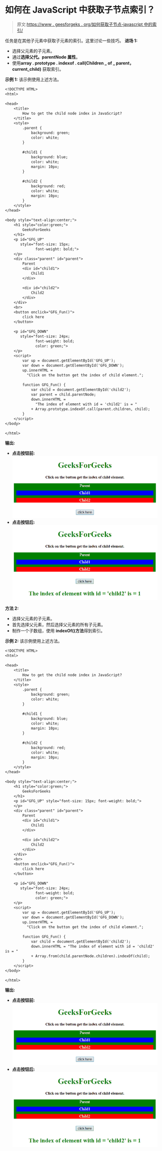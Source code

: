 # 如何在 JavaScript 中获取子节点索引？

> 原文:[https://www . geesforgeks . org/如何获取子节点-javascript 中的索引/](https://www.geeksforgeeks.org/how-to-get-the-child-node-index-in-javascript/)

任务是在其他子元素中获取子元素的索引。这里讨论一些技巧。
**进场 1:**

*   选择父元素的子元素。
*   通过**选择父代。parentNode 属性**。
*   使用**array . prototype . indexof . call(Children _ of _ parent，current_child)** 获取索引。

**示例 1:** 该示例使用上述方法。

```
<!DOCTYPE HTML>
<html>

<head>
    <title>
        How to get the child node index in JavaScript?
    </title>
    <style>
        .parent {
            background: green;
            color: white;
        }

        #child1 {
            background: blue;
            color: white;
            margin: 10px;
        }

        #child2 {
            background: red;
            color: white;
            margin: 10px;
        }
    </style>
</head>

<body style="text-align:center;">
    <h1 style="color:green;">  
        GeeksForGeeks  
    </h1>
    <p id="GFG_UP"
       style="font-size: 15px;
              font-weight: bold;">
    </p>
    <div class="parent" id="parent">
        Parent
        <div id="child1">
            Child1
        </div>

        <div id="child2">
            Child2
        </div>
    </div>
    <br>
    <button onclick="GFG_Fun()">
        click here
    </button>

    <p id="GFG_DOWN"
       style="font-size: 24px;
              font-weight: bold;
              color: green;">
    </p>
    <script>
        var up = document.getElementById('GFG_UP');
        var down = document.getElementById('GFG_DOWN');
        up.innerHTML = 
          "Click on the button get the index of child element.";

        function GFG_Fun() {
            var child = document.getElementById('child2');
            var parent = child.parentNode;
            down.innerHTML =
              "The index of element with id = 'child2' is = "
            + Array.prototype.indexOf.call(parent.children, child);
        }
    </script>
</body>

</html>
```

**输出:**

*   **点击按钮前:**
    ![](img/66fa6d5eef0eec25271a24054434a51e.png)
*   **点击按钮后:**
    ![](img/9924d71d9ed39c5cc95bc829c9e72033.png)

**方法 2:**

*   选择父元素的子元素。
*   首先选择父元素，然后选择父元素的所有子元素。
*   制作一个子数组，使用 **indexOf()方法**得到索引。

**示例 2:** 该示例使用上述方法。

```
<!DOCTYPE HTML>
<html>

<head>
    <title>
        How to get the child node index in JavaScript?
    </title>
    <style>
        .parent {
            background: green;
            color: white;
        }

        #child1 {
            background: blue;
            color: white;
            margin: 10px;
        }

        #child2 {
            background: red;
            color: white;
            margin: 10px;
        }
    </style>
</head>

<body style="text-align:center;">
    <h1 style="color:green;">  
        GeeksForGeeks  
    </h1>
    <p id="GFG_UP" style="font-size: 15px; font-weight: bold;">
    </p>
    <div class="parent" id="parent">
        Parent
        <div id="child1">
            Child1
        </div>

        <div id="child2">
            Child2
        </div>
    </div>
    <br>
    <button onclick="GFG_Fun()">
        click here
    </button>

    <p id="GFG_DOWN"
       style="font-size: 24px; 
              font-weight: bold;
              color: green;">
    </p>
    <script>
        var up = document.getElementById('GFG_UP');
        var down = document.getElementById('GFG_DOWN');
        up.innerHTML = 
          "Click on the button get the index of child element.";

        function GFG_Fun() {
            var child = document.getElementById('child2');
            down.innerHTML = "The index of element with id = 'child2' is = "
            + Array.from(child.parentNode.children).indexOf(child);
        }
    </script>
</body>

</html>
```

**输出:**

*   **点击按钮前:**
    ![](img/66fa6d5eef0eec25271a24054434a51e.png)
*   **点击按钮后:**
    ![](img/9924d71d9ed39c5cc95bc829c9e72033.png)
